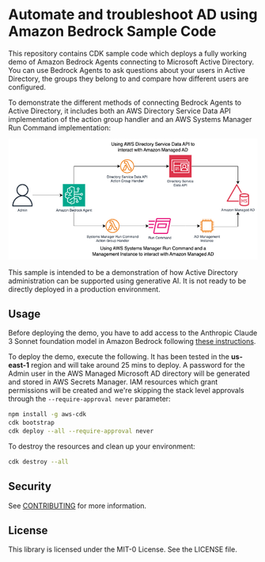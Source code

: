 # Automate and troubleshoot AD using Amazon Bedrock Sample Code

This repository contains CDK sample code which deploys a fully working demo of
Amazon Bedrock Agents connecting to Microsoft Active Directory. You can use
Bedrock Agents to ask questions about your users in Active Directory, the
groups they belong to and compare how different users are configured.

To demonstrate the different methods of connecting Bedrock Agents to Active
Directory, it includes both an AWS Directory Service Data API implementation
of the action group handler and an AWS Systems Manager Run Command
implementation:

![Demo Architecture](images/demo-architecture.png)

This sample is intended to be a demonstration of how Active Directory
administration can be supported using generative AI. It is not ready to be
directly deployed in a production environment.

## Usage

Before deploying the demo, you have to add access to the Anthropic Claude 3
Sonnet foundation model in Amazon Bedrock following
[these instructions](https://docs.aws.amazon.com/bedrock/latest/userguide/model-access-modify.html).

To deploy the demo, execute the following. It has been tested in the
**us-east-1** region and will take around 25 mins to deploy. A password for the
Admin user in the AWS Managed Microsoft AD directory will be generated and
stored in AWS Secrets Manager. IAM resources which grant permissions will be
created and we're skipping the stack level approvals through the
`--require-approval never` parameter:

```sh
npm install -g aws-cdk
cdk bootstrap
cdk deploy --all --require-approval never
```

To destroy the resources and clean up your environment:

```sh
cdk destroy --all
```

## Security

See [CONTRIBUTING](CONTRIBUTING.md#security-issue-notifications) for more information.

## License

This library is licensed under the MIT-0 License. See the LICENSE file.
